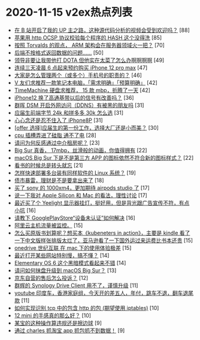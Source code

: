 # 2020-11-15 v2ex热点列表

+ [在 B 站开启了我的 UP 主之路，这种源代码分析的视频会受到欢迎吗？](https://www.v2ex.com/t/725404#reply88) [88]
+ [苹果用 http OCSP 协议校验每个程序的 HASH 这个没得洗](https://www.v2ex.com/t/725369#reply85) [85]
+ [按照 Torvalds 的观点， ARM 架构会在服务器领域火一把？](https://www.v2ex.com/t/725372#reply70) [70]
+ [后端不按格式返回数据的问题……](https://www.v2ex.com/t/725418#reply50) [50]
+ [领导非要让我带他打 DOTA 但他实在太菜了怎么办啊啊啊啊](https://www.v2ex.com/t/725355#reply49) [49]
+ [连续三天凌晨 6 点起来预约购买 iPhone 12 pro max](https://www.v2ex.com/t/725374#reply47) [47]
+ [大家是怎么管理两个（或多个）手机号的职责的？](https://www.v2ex.com/t/725363#reply46) [46]
+ [V 友们求推荐一款笔记本电脑，「需求明确」「预算明确」](https://www.v2ex.com/t/725368#reply42) [42]
+ [TimeMachine 硬盘求推荐， 15 款 mbp，折腾了一天](https://www.v2ex.com/t/725419#reply42) [42]
+ [iPhone12 换了高通基带以后的信号有改善吗？](https://www.v2ex.com/t/725452#reply36) [36]
+ [群晖 DSM 开启外网访问（DDNS）有被黑的朋友吗](https://www.v2ex.com/t/725357#reply31) [31]
+ [应届生前端字节 24k 和拼多多 30k 怎么选](https://www.v2ex.com/t/725431#reply31) [31]
+ [心心念还是忍不住入了 iPhone8P](https://www.v2ex.com/t/725450#reply31) [31]
+ [[offer 选择]应届生的第一份工作，选择大厂还是小而美？](https://www.v2ex.com/t/725426#reply30) [30]
+ [cpu 插槽弄进了硅脂 通不了电](https://www.v2ex.com/t/725358#reply28) [28]
+ [请问为何反感通过中介租房呢？](https://www.v2ex.com/t/725388#reply23) [23]
+ [Big Sur 真香， 17mbp，丝滑般的动画，你值得拥有](https://www.v2ex.com/t/725518#reply22) [22]
+ [macOS Big Sur 下是不是第三方 APP 的图标依然不符合新的图标样式？](https://www.v2ex.com/t/725468#reply22) [22]
+ [看书的时候总是转头就忘](https://www.v2ex.com/t/725367#reply21) [21]
+ [怎样快速部署多台装有同样软件的 Linux 系统？](https://www.v2ex.com/t/725536#reply19) [19]
+ [债市暴雷，理财是不是要拿出来了](https://www.v2ex.com/t/725402#reply18) [18]
+ [买了 sony 的 1000xm4，更加期待 airpods studio 了](https://www.v2ex.com/t/725457#reply17) [17]
+ [说一下我对 Apple Silicon 和 Mac 的看法，理性讨论](https://www.v2ex.com/t/725494#reply17) [17]
+ [最近买了个 Yeelight 显示器挂灯，挺好用，但是背光跟广告宣传不符，有点小坑](https://www.v2ex.com/t/725515#reply16) [16]
+ [请教下 GooglePlayStore“设备未认证”如何解决](https://www.v2ex.com/t/725370#reply16) [16]
+ [阿里云主机流量被监控。](https://www.v2ex.com/t/725361#reply15) [15]
+ [怎么买原版书划算呢？想买本《kubeneters in action》，主要是 kindle 看了一下中文版样张排版太烂了，亚马逊看了一下国外运过来运费比书本还贵](https://www.v2ex.com/t/725417#reply15) [15]
+ [onedrive 世纪互联 在 mac 下的使用体验极差](https://www.v2ex.com/t/725422#reply15) [15]
+ [最近打开某些网站特别慢，搞不懂？](https://www.v2ex.com/t/725398#reply14) [14]
+ [Elementary OS 6 这个黑暗模式看起来不错](https://www.v2ex.com/t/725466#reply14) [14]
+ [请问如何抹盘升级到 macOS Big Sur？](https://www.v2ex.com/t/725416#reply13) [13]
+ [京东自营的售后怎么投诉？](https://www.v2ex.com/t/725444#reply12) [12]
+ [群辉的 Synology Drive Client 用不了，谨慎升级](https://www.v2ex.com/t/725401#reply11) [11]
+ [youtube 印度车，香港家庭组，今天开的差五人，年付，跳车不退，翻车退尾款](https://www.v2ex.com/t/725432#reply11) [11]
+ [如何实现识别 tcp 中的包含 http 的包 (期望使用 iptables)](https://www.v2ex.com/t/725399#reply10) [10]
+ [12 mini 的手感真的那么好？](https://www.v2ex.com/t/725484#reply10) [10]
+ [某宝的这种操作算违规还是擦边球](https://www.v2ex.com/t/725516#reply9) [9]
+ [通过 charles 抓淘宝 app 抓包抓不到数据！](https://www.v2ex.com/t/725541#reply9) [9]

